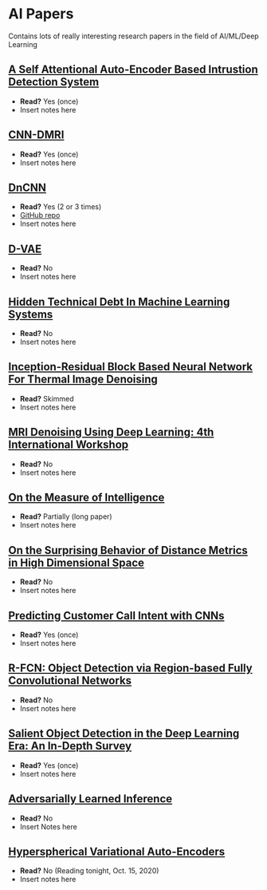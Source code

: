 # AI Papers
Contains lots of really interesting research papers in the field of AI/ML/Deep Learning

## [A Self Attentional Auto-Encoder Based Intrustion Detection System](https://www.researchgate.net/publication/342873179_A_Self-Attentional_Auto_Encoder_based_Intrusion_Detection_System)
- **Read?** Yes (once)
- Insert notes here

## [CNN-DMRI](https://www.sciencedirect.com/science/article/abs/pii/S0167865520301203)
- **Read?** Yes (once)
- Insert notes here

## [DnCNN](https://arxiv.org/abs/1608.03981)
- **Read?** Yes (2 or 3 times)
- [GitHub repo](https://github.com/cszn/DnCNN)
- Insert notes here

## [D-VAE](https://arxiv.org/abs/1904.11088)
- **Read?** No
- Insert notes here

## [Hidden Technical Debt In Machine Learning Systems](https://papers.nips.cc/paper/5656-hidden-technical-debt-in-machine-learning-systems.pdf)
- **Read?** No
- Insert notes here

## [Inception-Residual Block Based Neural Network For Thermal Image Denoising](https://arxiv.org/abs/1810.13169)
- **Read?** Skimmed
- Insert notes here

## [MRI Denoising Using Deep Learning: 4th International Workshop](https://www.researchgate.net/publication/327647791_MRI_Denoising_Using_Deep_Learning_4th_International_Workshop_Patch-MI_2018_Held_in_Conjunction_with_MICCAI_2018_Granada_Spain_September_20_2018_Proceedings)
- **Read?** No
- Insert notes here

## [On the Measure of Intelligence](https://arxiv.org/abs/1911.01547)
- **Read?** Partially (long paper)
- Insert notes here

## [On the Surprising Behavior of Distance Metrics in High Dimensional Space](https://bib.dbvis.de/uploadedFiles/155.pdf)
- **Read?** No
- Insert notes here

## [Predicting Customer Call Intent with CNNs](https://arxiv.org/abs/1907.03715)
- **Read?** Yes (once)
- Insert notes here

## [R-FCN: Object Detection via Region-based Fully Convolutional Networks](https://arxiv.org/abs/1605.06409)
- **Read?** No
- Insert notes here

## [Salient Object Detection in the Deep Learning Era: An In-Depth Survey](https://arxiv.org/abs/1904.09146)
- **Read?** Yes (once)
- Insert notes here

## [Adversarially Learned Inference](https://arxiv.org/pdf/1606.00704.pdf)
- **Read?** No
- Insert Notes here

## [Hyperspherical Variational Auto-Encoders](https://www.researchgate.net/publication/324182043_Hyperspherical_Variational_Auto-Encoders)
- **Read?** No (Reading tonight, Oct. 15, 2020)
- Insert notes here

